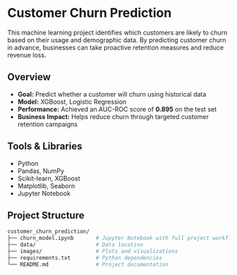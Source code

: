 # Customer Churn Prediction

This machine learning project identifies which customers are likely to churn based on their usage and demographic data. By predicting customer churn in advance, businesses can take proactive retention measures and reduce revenue loss.

## Overview

- **Goal:** Predict whether a customer will churn using historical data
- **Model:** XGBoost, Logistic Regression
- **Performance:** Achieved an AUC-ROC score of **0.895** on the test set
- **Business Impact:** Helps reduce churn through targeted customer retention campaigns

## Tools & Libraries

- Python
- Pandas, NumPy
- Scikit-learn, XGBoost
- Matplotlib, Seaborn
- Jupyter Notebook

## Project Structure

```bash
customer_churn_prediction/
├── churn_model.ipynb       # Jupyter Notebook with full project workflow
├── data/                   # Data location
├── images/                 # Plots and visualizations
├── requirements.txt        # Python dependencies
└── README.md               # Project documentation
